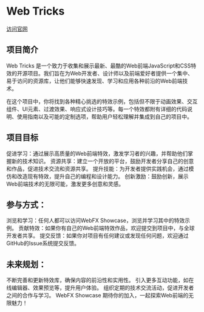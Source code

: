 # Web Tricks
[访问官网](https://clarence1026.github.io/web-tricks/)

## 项目简介

Web Tricks 是一个致力于收集和展示最新、最酷的Web前端JavaScript和CSS特效的开源项目。我们旨在为Web开发者、设计师以及前端爱好者提供一个集中、易于访问的资源库，让他们能够快速发现、学习和应用各种前沿的Web前端技术。

在这个项目中，你将找到各种精心挑选的特效示例，包括但不限于动画效果、交互组件、UI元素、过渡效果、响应式设计技巧等。每一个特效都附有详细的代码说明、使用指南以及可能的定制选项，帮助用户轻松理解并集成到自己的项目中。

## 项目目标

促进学习：通过展示高质量的Web前端特效，激发学习者的兴趣，并帮助他们掌握新的技术知识。
资源共享：建立一个开放的平台，鼓励开发者分享自己的创意和作品，促进技术交流和资源共享。
提升技能：为开发者提供实践机会，通过模仿和改造现有特效，提升自己的编程和设计能力。
创新激励：鼓励创新，展示Web前端技术的无限可能，激发更多创意和灵感。


## 参与方式：

浏览和学习：任何人都可以访问WebFX Showcase，浏览并学习其中的特效示例。
贡献特效：如果你有自己的Web前端特效作品，欢迎提交到项目中，与全球开发者共享。
提交反馈：如果你对项目有任何建议或发现任何问题，欢迎通过GitHub的Issue系统提交反馈。


## 未来规划：

不断完善和更新特效库，确保内容的前沿性和实用性。
引入更多互动功能，如在线编辑器、效果预览等，提升用户体验。
组织定期的技术交流活动，促进开发者之间的合作与学习。
WebFX Showcase 期待你的加入，一起探索Web前端的无限魅力！
